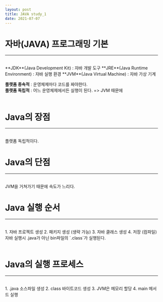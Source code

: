 ```yaml
---
layout: post
title: JAVA study_1
date: 2021-07-07
---
```


# 자바(JAVA) 프로그래밍 기본 
<hr>
<br/>
**JDK**(Java Development Kit) : 자바 개발 도구  
**JRE**(Java Runtime Environment) : 자바 실행 환경  
**JVM**(Java Virtual Machine) : 자바 가상 기계  

**플랫폼 종속적** : 운영체제마다 코드를 짜야한다.  
**플랫폼 독립적** : 어느 운영체제에서든 실행이 된다. => JVM 때문에  
<br/>

# Java의 장점
<hr>
<br/>
플랫폼 독립적이다.  
<br/>

# Java의 단점
<hr>
<br/>
JVM을 거쳐가기 때문에 속도가 느리다.  
<br/>

# Java 실행 순서
<hr>
<br/>
1. 자바 프로젝트 생성
2. 패키지 생성 (생략 가능)
3. 자바 클래스 생성
4. 저장 (컴파일)  

<br/>
자바 실행시 .java가 아닌 bin파일의 `.class`가 실행된다.  
<br/><br/>

# Java의 실행 프로세스
<hr>
<br/>
1. .java 소스파일 생성
2. class 바이트코드 생성
3. JVM은 메모리 할당
4. main 메서드 실행




